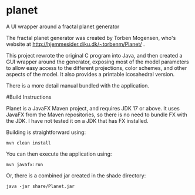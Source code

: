 # planet
A UI wrapper around a fractal planet generator

The fractal planet generator was created by Torben Mogensen, who's website at
http://hjemmesider.diku.dk/~torbenm/Planet/ .

This project rewrote the original C program into Java, and then created a GUI
wrapper around the generator, exposing most of the model parameters to allow
easy access to the different projections, color schemes, and other aspects 
of the model. It also provides a printable icosahedral version.

There is a more detail manual bundled with the application.


#Build Instructions

Planet is a JavaFX Maven project, and requires JDK 17 or above. It uses JavaFX
from the Maven repositories, so there is no need to bundle FX with the JDK. I 
have not tested it on a JDK that has FX installed.

Building is straightforward using:

    mvn clean install

You can then execute the application using:

    mvn javafx:run

Or, there is a combined jar created in the shade directory:

    java -jar share/Planet.jar

